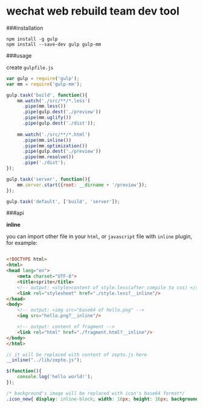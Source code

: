 wechat web rebuild team dev tool
==

###installation

```shell
npm install -g gulp
npm install --save-dev gulp gulp-mm
```

###usage

create `gulpfile.js`

```javascript
var gulp = require('gulp');
var mm = require('gulp-mm');

gulp.task('build', function(){
    mm.watch('./src/**/*.less')
      .pipe(mm.less())
      .pipe(gulp.dest('./preview'))
      .pipe(mm.uglify())
      .pipe(gulp.dest('./dist'));
      
    mm.watch('./src/**/*.html')
      .pipe(mm.inline())
      .pipe(mm.optimization())
      .pipe(gulp.dest('./preview'))
      .pipe(mm.resolve())
      .pipe('./dist');
});

gulp.task('server', function(){
    mm.server.start({root: __dirname + '/preview'});
});

gulp.task('default', ['build', 'server']);
```

###api

**inline**

you can import other file in your `html`, or `javascript` file with `inline` plugin, for example:

```html

<!DOCTYPE html>
<html>
<head lang="en">
    <meta charset="UTF-8">
    <title>sprite</title>
    <!-- output: <style>content of style.less(after compile to css) </style> -->
    <link rel="stylesheet" href="./style.less?__inline"/>
</head>
<body>
    <!-- output: <img src="base64 of hello.png" -->
    <img src="hello.png?__inline"/>

    <!-- output: content of fragment -->
    <link rel="html" href="./fragment.html?__inline"/>
</body>
</html>

```

```javascript
// it will be replaced with content of zepto.js here
__inline("../lib/zepto.js");

$(function(){
    console.log('hello world!');
});

```


```css
/* background's image will be replaced with icon's base64 format*/
.icon_new{ display: inline-block; width: 16px; height: 16px; background: url("../images/icon/new.png?__inline"); }
```